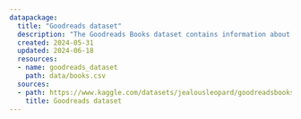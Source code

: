 ```yaml
---
datapackage:
  title: "Goodreads dataset"
  description: "The Goodreads Books dataset contains information about various books listed on Goodreads. The dataset includes attributes such as title, authors, average rating, ISBN, language code, number of pages, ratings count, and text reviews count. The dataset is used to derive metrics like RMSE, R squared, and model accuracy."
  created: 2024-05-31
  updated: 2024-06-18
  resources:
  - name: goodreads_dataset
    path: data/books.csv
  sources:
  - path: https://www.kaggle.com/datasets/jealousleopard/goodreadsbooks
    title: Goodreads dataset
---
```

